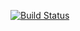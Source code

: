 
[![Build Status](https://travis-ci.com/github/infogomes/Projeto-Curso-API-RESFfull-TDD-CI-CD.svg?branch=master)](https://travis-ci.com/github/infogomes/Projeto-Curso-API-RESFfull-TDD-CI-CD)

